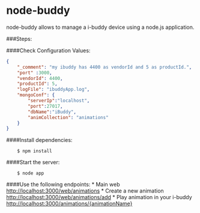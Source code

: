 node-buddy
==========

node-buddy allows to manage a i-buddy device using a node.js application.


###Steps:

####Check Configuration Values:

```json
{
    "_comment": "my ibuddy has 4400 as vendorId and 5 as productId.",
    "port" :3000,
    "vendorId": 4400,
    "productId": 5,
    "logFile": "ibuddyApp.log",
    "mongoConf": {
        "serverIp":"localhost",
        "port":27017,
        "dbName":"iBuddy",
        "animCollection": "animations"
    }
}
```

####Install dependencies:

        $ npm install

####Start the server:

        $ node app

####Use the following endpoints:
    * Main web [http://localhost:3000/web/animations](http://localhost:3000/web/animations)
    * Create a new animation [http://localhost:3000/web/animations/add](http://localhost:3000/web/animations/add)
    * Play animation in your i-buddy [http://localhost:3000/animations/{animationName}](http://localhost:3000/animations/{animationName})



